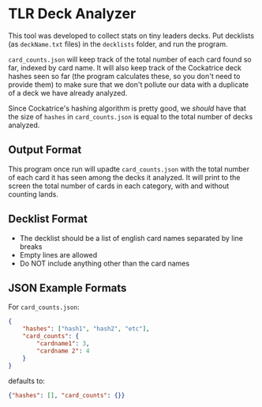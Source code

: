 # TLR Deck Analyzer
This tool was developed to collect stats on tiny leaders decks. Put decklists (as `deckName.txt` files) in the `decklists` folder, and run the program.

`card_counts.json` will keep track of the total number of each card found so far, indexed by card name. It will also keep track of the Cockatrice deck hashes seen so far (the program calculates these, so you don't need to provide them) to make sure that we don't pollute our data with a duplicate of a deck we have already analyzed. 

Since Cockatrice's hashing algorithm is pretty good, we *should* have that the size of `hashes` in `card_counts.json` is equal to the total number of decks analyzed.

## Output Format
This program once run will upadte `card_counts.json` with the total number of each card it has seen among the decks it analyzed. It will print to the screen the total number of cards in each category, with and without counting lands. 

## Decklist Format
- The decklist should be a list of english card names separated by line breaks
- Empty lines are allowed
- Do NOT include anything other than the card names

## JSON Example Formats
For `card_counts.json`:
```json
{
    "hashes": ["hash1", "hash2", "etc"],
    "card_counts": {
        "cardname1": 3,
        "cardname 2": 4
    }
}
```
defaults to:
```json
{"hashes": [], "card_counts": {}}
```
